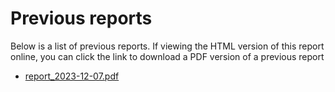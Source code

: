 # Previous reports

Below is a list of previous reports. If viewing the HTML version of this report online, you can click the link to download a PDF version of a previous report
* [report_2023-12-07.pdf](../reports/report_2023-12-07.pdf)


